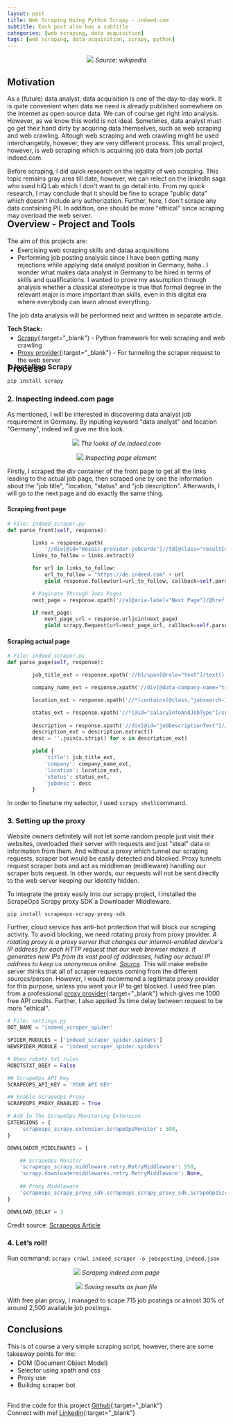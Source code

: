 ```yaml
---
layout: post
title: Web Scraping Using Python Scrapy - indeed.com
subtitle: Each post also has a subtitle
categories: [web scraping, data acquisition]
tags: [web scraping, data acquisition, scrapy, python]
---
```



<p align="center">
  <img src="https://i.ytimg.com/vi/ve_0h4Y8nuI/maxresdefault.jpg">
  <em>Source: wikipedia</em>
</p>

## **Motivation**

As a (future) data analyst, data acquisition is one of the day-to-day work. It is quite convenient when data we need is already published somewhere on the internet as open source data. We can of course get right into analysis. However, as we know this world is not ideal. Sometimes, data analyst must go get their hand dirty by acquring data themselves, such as web scraping and web crawling. Altough web scraping and web crawling might be used interchangebly, however, they are very different process. This small project, however, is web scraping which is acquiring job data from job portal indeed.com.

Before scraping, I did quick research on the legality of web scraping. This topic remains gray area till date, however, we can relect on the linkedIn saga who sued hiQ Lab which I don't want to go detail into. From my quick research, I may conclude that it should be fine to scrape "public data" which doesn't include any authorization. Further, here, I don't scrape any data containing PII. In addition, one should be more "ethical" since scraping may overload the web server.
<p style="margin-bottom:-30px"></p>

## **Overview - Project and Tools**

The aim of this projects are:

<p style="margin-top:-10px"></p>

* Exercising web scraping skills and dataa acquisitions
* Performing job posting analysis since I have been getting many rejections while applying data analyst position in Germany, haha.. I wonder what makes data analyst in Germany to be hired in terms of skills and qualifications. I wanted to prove my assumption through analysis whether a classical stereotype is true that formal degree in the relevant major is more important than skills, even in this digital era where everybody can learn almost everything.

The job data analysis will be performed next and written in separate article.

<b>Tech Stack:</b>

<p style="margin-top:-10px"></p>

* [Scrapy](https://scrapy.org){:target="_blank"} - Python framework for web scraping and web crawling
* [Proxy provider](https://scrapeops.io){:target="_blank"} - For tunneling the scraper request to the web server

<p style="margin-bottom:-30px"></p>

## **Process**
<p style="margin-bottom:-50px"></p>

### 1.	Installing Scrapy

```python
pip install scrapy
```

### 2.	Inspecting indeed.com page

As mentioned, I will be interested in discovering data analyst job requirement in Germany. By inputing keyword "data analyst" and location "Germany", indeed will give me this look.

<p align="center">
  <img src="/assets/images/banners/scrapy/indeed1.png">
  <em>The looks of de.indeed.com</em>
</p>

<p align="center">
  <img src="/assets/images/banners/scrapy/indeed2.png">
  <em>Inspecting page element</em>
</p>

Firstly, I scraped the div container of the front page to get all the links leading to the actual job page, then scraped one by one the information about the "job title", "location, "status" and "job description". Afterwards, I will go to the next page and do exactly the same thing.

#### Scraping front page
```python
# File: indeed_scraper.py
def parse_front(self, response):

        links = response.xpath(
            '//div[@id="mosaic-provider-jobcards"]//td[@class="resultContent"]/div/h2/a/@href')
        links_to_follow = links.extract()

        for url in links_to_follow:
            url_to_follow = "https://de.indeed.com" + url
            yield response.follow(url=url_to_follow, callback=self.parse_page)

        # Paginate Through Jobs Pages
        next_page = response.xpath('//a[@aria-label="Next Page"]/@href').get()

        if next_page:
            next_page_url = response.urljoin(next_page)
            yield scrapy.Request(url=next_page_url, callback=self.parse_front)
```

#### Scraping actual page
```python
# File: indeed_scraper.py
def parse_page(self, response):

        job_title_ext = response.xpath('//h1/span[@role="text"]/text()').extract_first()

        company_name_ext = response.xpath('//div[@data-company-name="true"]/a/text()').extract_first()

        location_ext = response.xpath('//*[contains(@class,"jobsearch-JobInfoHeader-subtitle")]/div[2]/div[1]/text()').extract_first()

        status_ext = response.xpath('//*[@id="salaryInfoAndJobType"]/span/text()').extract_first()
        
        description = response.xpath('//div[@id="jobDescriptionText"]//descendant::*/text()')
        description_ext = description.extract()
        desc = ''.join(x.strip() for x in description_ext)

        yield {
            'title': job_title_ext,
            'company': company_name_ext,
            'location': location_ext,
            'status': status_ext,
            'jobdesc': desc
        }
```

In order to finetune my selector, I used ```scrapy shell```command.

### 3.	Setting up the proxy

Website owners definitely will not let some random people just visit their websites, overloaded their server with requests and just "steal" data or information from them. And without a proxy which tunnel our scraping requests, scraper bot would be easily detected and blocked. Proxy tunnels request scraper bots and act as middleman (midlleware) handling our scraper bots request. In other words, our requests will not be sent directly to the web server keeping our identity hidden.

To integrate the proxy easily into our scrapy project, I installed the ScrapeOps Scrapy proxy SDK a Downloader Middleware.

```python
pip install scrapeops-scrapy-proxy-sdk
```

Further, cloud service has anti-bot protection that will block our scraping activity. To avoid blocking, we need rotating proxy from proxy provider. <i>A rotating proxy is a proxy server that changes our internet-enabled device's IP address for each HTTP request that our web browser makes. It generates new IPs from its vast pool of addresses, hiding our actual IP address to keep us anonymous online. [Source](https://firstsiteguide.com/what-is-rotating-proxy/)</i>. This will make website server thinks that all of scraper requests coming from the different sources/person. However, I would recommend a legitimate proxy provider for this purpose, unless you want your IP to get blocked. I used free plan from a professional [proxy provider](https://scrapeops.io/){:target="_blank"} which gives me 1000 free API credits. Further, I also applied 3s time delay between request to be more "ethical".

```python
# File: settings.py
BOT_NAME = 'indeed_scraper_spider'

SPIDER_MODULES = ['indeed_scraper_spider.spiders']
NEWSPIDER_MODULE = 'indeed_scraper_spider.spiders'

# Obey robots.txt rules
ROBOTSTXT_OBEY = False

## ScrapeOps API Key
SCRAPEOPS_API_KEY = 'YOUR API KEY'

## Enable ScrapeOps Proxy
SCRAPEOPS_PROXY_ENABLED = True

# Add In The ScrapeOps Monitoring Extension
EXTENSIONS = {
    'scrapeops_scrapy.extension.ScrapeOpsMonitor': 500, 
}

DOWNLOADER_MIDDLEWARES = {

    ## ScrapeOps Monitor
    'scrapeops_scrapy.middleware.retry.RetryMiddleware': 550,
    'scrapy.downloadermiddlewares.retry.RetryMiddleware': None,
    
    ## Proxy Middleware
    'scrapeops_scrapy_proxy_sdk.scrapeops_scrapy_proxy_sdk.ScrapeOpsScrapyProxySdk': 725,
}

DOWNLOAD_DELAY = 3
```

Credit source: [Scrapeops Article](https://scrapeops.io/python-scrapy-playbook/python-scrapy-indeed-scraper/)

### 4.	Let’s roll!

Run command: ```scrapy crawl indeed_scraper -o jobsposting_indeed.json ```

<p align="center">
  <img src="/assets/images/banners/scrapy/indeed3.png">
  <em>Scraping indeed.com page</em>
</p>

<p align="center">
  <img src="/assets/images/banners/scrapy/indeed4.png">
  <em>Saving results as json file</em>
</p>

With free plan proxy, I managed to scape 715 job postings or almost 30% of around 2,500 available job postings.

## **Conclusions**

This is of course a very simple scraping script, however, there are some takeaway points for me:    

<p style="margin-top:-10px"></p>

* DOM (Document Object Model)
* Selector using xpath and css
* Proxy use
* Builidng scraper bot


<p style="margin-bottom:30px"></p>


Find the code for this project [Github](https://github.com/nuki-susanti/Indeed-Scraping){:target="_blank"}\
Connect with me! [Linkedin](https://www.linkedin.com/in/nukilsusanti/){:target="_blank"}
